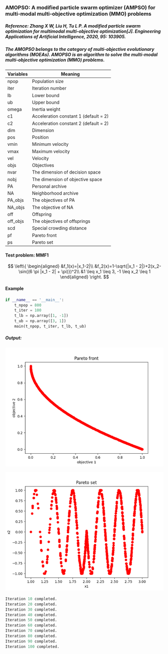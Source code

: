 ### AMOPSO: A modified particle swarm optimizer (AMPSO) for multi-modal multi-objective optimization (MMO) problems

##### Reference: Zhang X W, Liu H, Tu L P. A modified particle swarm optimization for multimodal multi-objective optimization[J]. Engineering Applications of Artificial Intelligence, 2020, 95: 103905.

##### The AMOPSO belongs to the category of multi-objective evolutionary algorithms (MOEAs). AMOPSO is an algorithm to solve the multi-modal multi-objective optimization (MMO) problems.

| Variables | Meaning                               |
| --------- | ------------------------------------- |
| npop      | Population size                       |
| iter      | Iteration number                      |
| lb        | Lower bound                           |
| ub        | Upper bound                           |
| omega     | Inertia weight                        |
| c1        | Acceleration constant 1 (default = 2) |
| c2        | Acceleration constant 2 (default = 2) |
| dim       | Dimension                             |
| pos       | Position                              |
| vmin      | Minimum velocity                      |
| vmax      | Maximum velocity                      |
| vel       | Velocity                              |
| objs      | Objectives                            |
| nvar      | The dimension of decision space       |
| nobj      | The dimension of objective space      |
| PA        | Personal archive                      |
| NA        | Neighborhood archive                  |
| PA_objs   | The objectives of PA                  |
| NA_objs   | The objective of NA                   |
| off       | Offspring                             |
| off_objs  | The objectives of offsprings          |
| scd       | Special crowding distance             |
| pf        | Pareto front                          |
| ps        | Pareto set                            |

#### Test problem: MMF1



$$
\left\{
\begin{aligned}
&f_1(x)=|x_1-2|\\
&f_2(x)=1-\sqrt{|x_1 - 2|}+2(x_2-\sin{(6 \pi |x_1 - 2| + \pi)})^2\\
&1 \leq x_1 \leq 3, -1 \leq x_2 \leq 1
\end{aligned}
\right.
$$



#### Example

```python
if __name__ == '__main__':
    t_npop = 800
    t_iter = 100
    t_lb = np.array([1, -1])
    t_ub = np.array([3, 1])
    main(t_npop, t_iter, t_lb, t_ub)
```

##### Output:



![](https://github.com/Xavier-MaYiMing/AMPSO/blob/main/Pareto%20front.png)

![](https://github.com/Xavier-MaYiMing/AMPSO/blob/main/Pareto%20set.png)

```python
Iteration 10 completed.
Iteration 20 completed.
Iteration 30 completed.
Iteration 40 completed.
Iteration 50 completed.
Iteration 60 completed.
Iteration 70 completed.
Iteration 80 completed.
Iteration 90 completed.
Iteration 100 completed.
```

